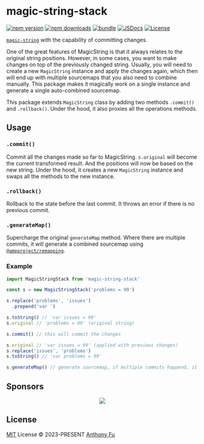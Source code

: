 # magic-string-stack

[![npm version][npm-version-src]][npm-version-href]
[![npm downloads][npm-downloads-src]][npm-downloads-href]
[![bundle][bundle-src]][bundle-href]
[![JSDocs][jsdocs-src]][jsdocs-href]
[![License][license-src]][license-href]

[`magic-string`](https://github.com/rich-harris/magic-string) with the capability of committing changes.

One of the great features of MagicString is that it always relates to the original string positions. However, in some cases, you want to make changes on top of the previously changed string. Usually, you will need to create a new `MagicString` instance and apply the changes again, which then will end up with multiple sourcemaps that you also need to combine manually. This package makes it magically work on a single instance and generate a single auto-combined sourcemap.

This package extends `MagicString` class by adding two methods `.commit()` and `.rollback()`. Under the hood, it also proxies all the operations methods.

## Usage

### `.commit()`

Commit all the changes made so far to MagicString. `s.original` will become the current transformed result. And the positions will now be based on the new string. Under the hood, it creates a new `MagicString` instance and swaps all the methods to the new instance.

### `.rollback()`

Rollback to the state before the last commit. It throws an error if there is no previous commit.

### `.generateMap()`

Supercharge the original `generateMap` method. Where there are multiple commits, it will generate a combined sourcemap using [`@ampproject/remapping`](https://github.com/ampproject/remapping).

### Example

```ts
import MagicStringStack from 'magic-string-stack'

const s = new MagicStringStack('problems = 99')

s.replace('problems', 'issues')
  .prepend('var ')

s.toString() // 'var issues = 99'
s.original // 'problems = 99' (original string)

s.commit() // this will commit the changes

s.original // 'var issues = 99' (applied with previous changes)
s.replace('issues', 'problems')
s.toString() // 'var problems = 99'

s.generateMap() // generate sourcemap, if multiple commits happend, it will generate a combined sourcemap
```

## Sponsors

<p align="center">
  <a href="https://cdn.jsdelivr.net/gh/antfu/static/sponsors.svg">
    <img src='https://cdn.jsdelivr.net/gh/antfu/static/sponsors.svg'/>
  </a>
</p>

## License

[MIT](./LICENSE) License © 2023-PRESENT [Anthony Fu](https://github.com/antfu)

<!-- Badges -->

[npm-version-src]: https://img.shields.io/npm/v/magic-string-stack?style=flat&colorA=080f12&colorB=1fa669
[npm-version-href]: https://npmjs.com/package/magic-string-stack
[npm-downloads-src]: https://img.shields.io/npm/dm/magic-string-stack?style=flat&colorA=080f12&colorB=1fa669
[npm-downloads-href]: https://npmjs.com/package/magic-string-stack
[bundle-src]: https://img.shields.io/bundlephobia/minzip/magic-string-stack?style=flat&colorA=080f12&colorB=1fa669&label=minzip
[bundle-href]: https://bundlephobia.com/result?p=magic-string-stack
[license-src]: https://img.shields.io/github/license/antfu/magic-string-stack.svg?style=flat&colorA=080f12&colorB=1fa669
[license-href]: https://github.com/antfu/magic-string-stack/blob/main/LICENSE
[jsdocs-src]: https://img.shields.io/badge/jsdocs-reference-080f12?style=flat&colorA=080f12&colorB=1fa669
[jsdocs-href]: https://www.jsdocs.io/package/magic-string-stack
